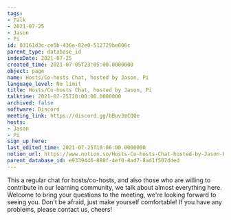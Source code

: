 ```yaml
---
tags:
- Talk
- 2021-07-25
- Jason
- Pi
id: 03161d3c-ce5b-436a-82e0-512729be806c
parent_type: database_id
indexDate: 2021-07-25
created_time: 2021-07-05T23:05:00.0000000
object: page
name: Hosts/Co-hosts Chat, hosted by Jason, Pi
language_level: No limit
title: Hosts/Co-hosts Chat, hosted by Jason, Pi
talktime: 2021-07-25T20:00:00.0000000
archived: false
software: Discord
meeting_link: https://discord.gg/bBuv3mCQQe
hosts:
- Jason
- Pi
sign_up_here: 
last_edited_time: 2021-07-25T10:06:00.0000000
notion_url: https://www.notion.so/Hosts-Co-hosts-Chat-hosted-by-Jason-Pi-03161d3cce5b436a82e0512729be806c
parent_database_id: e9339446-880f-4ef0-8ad7-8ad1f507dded
---
```







This a regular chat for hosts/co-hosts, and also those who are willing to contribute in our learning community, we talk about almost everything here. Welcome to bring your questions to the meeting, we're looking forward to seeing you. Don't be afraid, just make yourself comfortable!
If you have any problems, please contact us, cheers!




